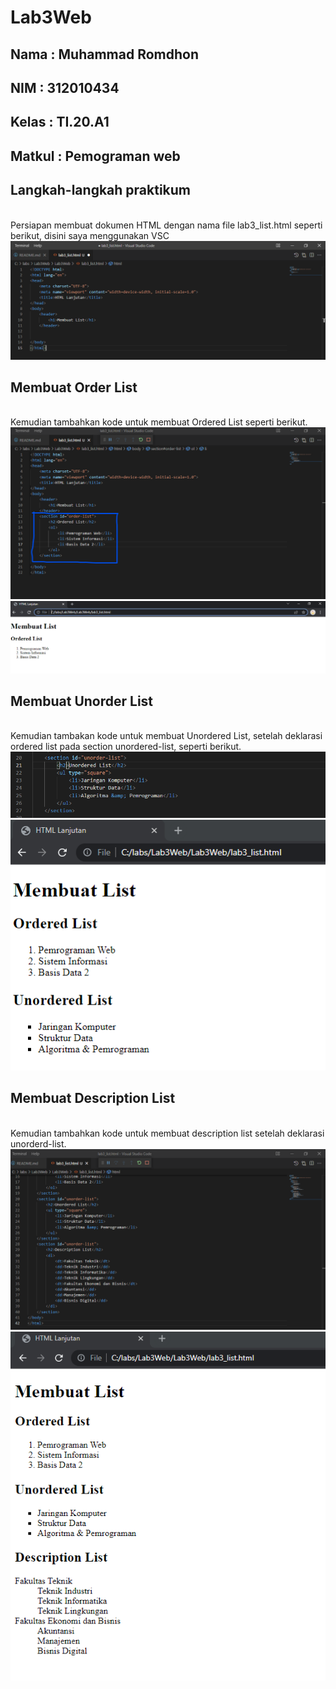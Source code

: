 # Lab3Web

## Nama     : Muhammad Romdhon
## NIM      : 312010434
## Kelas    : TI.20.A1
## Matkul   : Pemograman web

## Langkah-langkah praktikum
<br>Persiapan membuat dokumen HTML dengan nama file lab3_list.html seperti berikut, disini saya menggunakan VSC
![p](gambar/ss1.png)

## Membuat Order List 
<br>Kemudian tambahkan kode untuk membuat Ordered List seperti berikut.
![p](gambar/ss2.png)
![p](gambar/ss3.png)

## Membuat Unorder List
<br>Kemudian tambakan kode untuk membuat Unordered List, setelah deklarasi ordered list pada
section unordered-list, seperti berikut.
![p](gambar/ss4.png)
![p](gambar/ss5.png)

## Membuat Description List
<br>Kemudian tambahkan kode untuk membuat description list setelah deklarasi unorderd-list.
![p](gambar/ss6.png)
![p](gambar/ss7.png)
